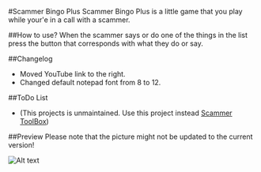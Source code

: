 #Scammer Bingo Plus
Scammer Bingo Plus is a little game that you play while your'e in a call with a scammer.

##How to use?
When the scammer says or do one of the things in the list press the button that corresponds with what they do or say.

##Changelog
- Moved YouTube link to the right.
- Changed default notepad font from 8 to 12.

##ToDo List
- (This projects is unmaintained. Use this project instead [Scammer ToolBox](https://github.com/TCDG/Scammer-ToolBox))

##Preview 
Please note that the picture might not be updated to the current version!

![Alt text](http://i.imgur.com/luupixG.png "Screenshot")
